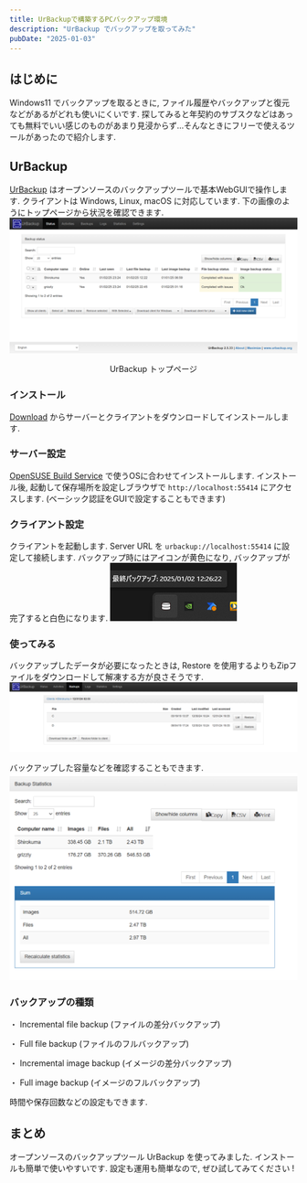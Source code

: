 ```yaml
---
title: UrBackupで構築するPCバックアップ環境
description: "UrBackup でバックアップを取ってみた"
pubDate: "2025-01-03"
---
```


## はじめに
Windows11 でバックアップを取るときに, ファイル履歴やバックアップと復元などがあるがどれも使いにくいです. 探してみると年契約のサブスクなどはあっても無料でいい感じのものがあまり見浸からず...そんなときにフリーで使えるツールがあったので紹介します.
## UrBackup
[UrBackup](https://www.urbackup.org/) はオープンソースのバックアップツールで基本WebGUIで操作します. クライアントは Windows, Linux, macOS に対応しています.
下の画像のようにトップページから状況を確認できます.
![](./top.png)
<div style="text-align: center;">
UrBackup トップページ
</div>

### インストール
[Download](https://www.urbackup.org/download.html) からサーバーとクライアントをダウンロードしてインストールします.
### サーバー設定
[OpenSUSE Build Service](https://software.opensuse.org/download.html?project=home%3Auroni&package=urbackup-server) で使うOSに合わせてインストールします.
インストール後, 起動して保存場所を設定しブラウザで `http://localhost:55414` にアクセスします.
(ベーシック認証をGUIで設定することもできます)
### クライアント設定
クライアントを起動します. Server URL を `urbackup://localhost:55414` に設定して接続します.
バックアップ時にはアイコンが黄色になり, バックアップが完了すると白色になります.
![](./image.png)
### 使ってみる
バックアップしたデータが必要になったときは, Restore を使用するよりもZipファイルをダウンロードして解凍する方が良さそうです.
![](./use.png)

バックアップした容量などを確認することもできます.
![](./data.png)

### バックアップの種類
・ Incremental file backup (ファイルの差分バックアップ)

・ Full file backup (ファイルのフルバックアップ)

・ Incremental image backup (イメージの差分バックアップ)

・ Full image backup (イメージのフルバックアップ)


時間や保存回数などの設定もできます.

## まとめ
オープンソースのバックアップツール UrBackup を使ってみました. インストールも簡単で使いやすいです. 設定も運用も簡単なので, ぜひ試してみてください !
